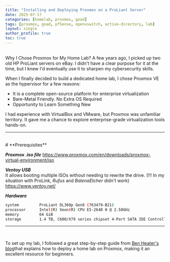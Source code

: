 ```yaml
---
title: "Installing and Deploying Proxmox on a ProLiant Server"
date: 2025-07-17
categories: [homelab, proxmox, goad]
tags: [proxmox, goad, pfSense, openvswitch, active-directory, lab]
layout: single
author_profile: true
toc: true
---
```

<br>
Why I Chose Proxmox for My Home Lab? A few years ago, I picked up two old HP ProLiant servers on eBay. I didn't have a clear purpose for it at the time, but I knew I'd eventually use it to sharpen my cybersecurity skills.

When I finally decided to build a dedicated home lab, I chose Proxmox VE as the hypervisor for a few reasons:
- It is a complete open-source platform for enterprise virtualization
- Bare-Metal Friendly. No Extra OS Required
- Opportunity to Learn Something New

I had experience with VirtualBox and VMware, but Proxmox was unfamiliar territory. It gave me a chance to explore enterprise-grade virtualization tools hands-on.

---
<br>
# **Prerequisites**<br>

***Proxmox .iso file*** 
<a href="https://www.proxmox.com/en/downloads/proxmox-virtual-environment/iso" target="_blank" rel="noopener">https://www.proxmox.com/en/downloads/proxmox-virtual-environment/iso</a><br>

***Ventoy USB*** <br>
It allows booting multiple ISOs without needing to rewrite the drive. (!!! In my situation with ProLink, *Rufus* and *BalenaEtcher* didn't work) 
<a href="https://www.ventoy.net/" target="_blank" rel="noopener">https://www.ventoy.net/</a>
<br>

***Hardware***

```bash
system         ProLiant DL360p Gen8 (763479-B21)
processor      Intel(R) Xeon(R) CPU E5-2640 0 @ 2.50GHz
memory         64 GiB 
storage        1.4 TB, C600/X79 series chipset 4-Port SATA IDE Controller
```
---
<br>

To set up my lab, I followed a great step-by-step guide from <a href="https://benheater.com/proxmox-laptop-cybersecurity-lab/" target="_blank" rel="noopener">Ben Heater's blog</a>that explains how to deploy a home lab on Proxmox, making it an excellent resource for beginners. 
